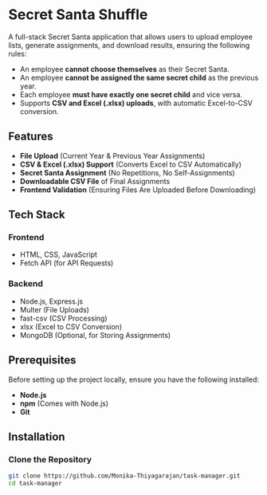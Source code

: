 # Secret Santa Shuffle

A full-stack Secret Santa application that allows users to upload employee lists, generate assignments, and download results, ensuring the following rules:

- An employee **cannot choose themselves** as their Secret Santa.
- An employee **cannot be assigned the same secret child** as the previous year.
- Each employee **must have exactly one secret child** and vice versa.
- Supports **CSV and Excel (.xlsx) uploads**, with automatic Excel-to-CSV conversion.

## Features

- **File Upload** (Current Year & Previous Year Assignments)  
- **CSV & Excel (.xlsx) Support** (Converts Excel to CSV Automatically)  
- **Secret Santa Assignment** (No Repetitions, No Self-Assignments)  
- **Downloadable CSV File** of Final Assignments  
- **Frontend Validation** (Ensuring Files Are Uploaded Before Downloading)  

## Tech Stack

### **Frontend**
- HTML, CSS, JavaScript  
- Fetch API (for API Requests)  

### **Backend**
- Node.js, Express.js  
- Multer (File Uploads)  
- fast-csv (CSV Processing)  
- xlsx (Excel to CSV Conversion)  
- MongoDB (Optional, for Storing Assignments)  

## Prerequisites

Before setting up the project locally, ensure you have the following installed:

- **Node.js**  
- **npm** (Comes with Node.js)  
- **Git**  
## Installation

### Clone the Repository  
```sh
git clone https://github.com/Monika-Thiyagarajan/task-manager.git
cd task-manager
